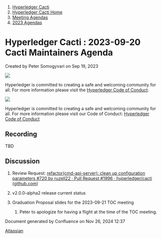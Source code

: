 1. [Hyperledger Cacti](index.html)
2. [Hyperledger Cacti Home](Hyperledger-Cacti-Home_20414469.html)
3. [Meeting Agendas](Meeting-Agendas_20414488.html)
4. [2023 Agendas](2023-Agendas_20415586.html)

# Hyperledger Cacti : 2023-09-20 Cacti Maintainers Agenda

Created by Peter Somogyvari on Sep 19, 2023

![](https://wiki.hyperledger.org/download/attachments/2392771/welcome.png?version=2&modificationDate=1572450107000&api=v2)

Hyperledger is committed to creating a safe and welcoming community for all. For more information please visit the [Hyperledger Code of Conduct](https://lf-hyperledger.atlassian.net/wiki/spaces/HYP/pages/19595281/Hyperledger+Code+of+Conduct).

![](https://wiki.hyperledger.org/download/attachments/29034696/Antitrustnotice.png?version=1&modificationDate=1581695654000&api=v2)

Hyperledger is committed to creating a safe and welcoming community for all. For more information please visit our Code of Conduct: [Hyperledger Code of Conduct](https://lf-hyperledger.atlassian.net/wiki/spaces/HYP/pages/19595281/Hyperledger+Code+of+Conduct)

## Recording

TBD

## Discussion

1. Review Request: [refactor(cmd-api-server): clean up configuration parameters #720 by ruzell22 · Pull Request #1996 · hyperledger/cacti (github.com)](https://github.com/hyperledger/cacti/pull/1996)
2. v2.0.0-alpha2 release current status
3. Graduation Proposal slides for the 2023-09-21 TOC meeting
   
   1. Peter to apologize for having a flight at the time of the TOC meeting.

Document generated by Confluence on Nov 26, 2024 12:37

[Atlassian](http://www.atlassian.com/)
